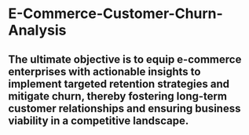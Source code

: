 # E-Commerce-Customer-Churn-Analysis
## The ultimate objective is to equip e-commerce enterprises with actionable insights to implement targeted retention strategies and mitigate churn, thereby fostering long-term customer relationships and ensuring business viability in a competitive landscape.
